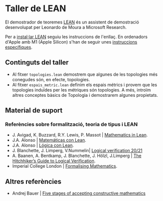 # Taller de LEAN

El demostrador de teoremes [LEAN](https://leanprover.github.io/) és un assistent de demostració desenvolupat per Leonardo de Moura a Microsoft Research.

Per a [instal·lar LEAN](https://leanprover-community.github.io/get_started.html) seguiu les instruccions de l'enllaç. 
En ordenadors d'Apple amb M1 (Apple Silicon) s'han de seguir unes [instruccions específiques](https://leanprover-community.github.io/install/macos.html).

## Continguts del taller
- Al fitxer `topologies.lean` demostrem que algunes de les topologies més conegudes són, en efecte, topologies.
- Al fitxer `espais_metric.lean` definim els espais métrics i provem que les topologies induïdes per les métriques són topologies. A més, introïm altres conceptes bàsics de Topologia i demostrarem algunes propietats.

## Material de suport

### Referències sobre formalització, teoria de tipus i LEAN
- J. Avigad, K. Buzzard, R.Y. Lewis, P. Massot | [Mathematics in Lean](https://leanprover-community.github.io/mathematics_in_lean/index.html).
- J.A. Alonso | [Matemáticas con Lean](https://github.com/jaalonso/Matematicas_en_Lean).
- J.A. Alonso | [Lógica con Lean](https://github.com/jaalonso/Logica_con_Lean).
- J. Blanchette, J. Limperg, V.Nummelin| [Logical verification 20/21](https://lean-forward.github.io/logical-verification/2021/index.html)
- A. Baanen, A. Bentkamp, J. Blanchette, J. Hölzl, J.Limperg | [The Hitchhiker’s Guide to Logical Verification](http://cs.brown.edu/courses/cs1951x/static_files/main.pdf).
- Imperial College London | [Formalising Mathematics](https://github.com/ImperialCollegeLondon/formalising-mathematics).

## Altres referències
- Andrej Bauer | [Five stages of accepting constructive mathematics](https://www.ams.org/journals/bull/2017-54-03/S0273-0979-2016-01556-4/S0273-0979-2016-01556-4.pdf)
